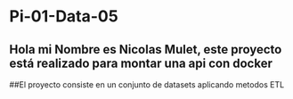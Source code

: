 # Pi-01-Data-05

## Hola mi Nombre es Nicolas Mulet, este proyecto está realizado para montar una api con docker

##El proyecto consiste en un conjunto de datasets aplicando metodos ETL

